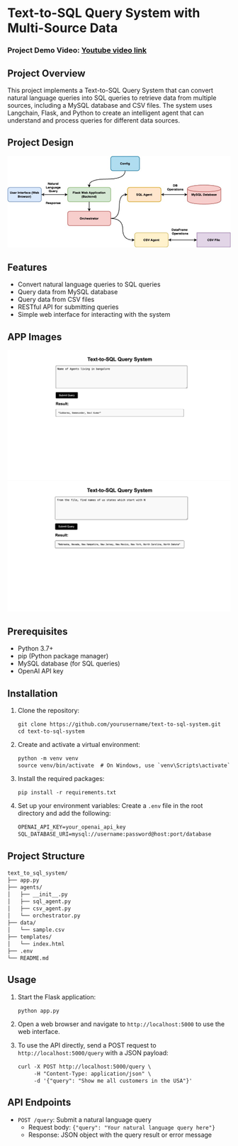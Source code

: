 # Text-to-SQL Query System with Multi-Source Data
### Project Demo Video: [Youtube video link](https://youtu.be/NpuQf5pdtqY)
## Project Overview

This project implements a Text-to-SQL Query System that can convert natural language queries into SQL queries to retrieve data from multiple sources, including a MySQL database and CSV files. The system uses Langchain, Flask, and Python to create an intelligent agent that can understand and process queries for different data sources.

## Project Design
![Text-to-SQL Project Design](app_images/text-to-sql.jpg)

## Features

- Convert natural language queries to SQL queries
- Query data from MySQL database
- Query data from CSV files
- RESTful API for submitting queries
- Simple web interface for interacting with the system

## APP Images
![Text-to-SQL DB Query](app_images/db_query_img.png)
![Text-to-SQL CSV File Query](app_images/csv_query_img.png)

## Prerequisites

- Python 3.7+
- pip (Python package manager)
- MySQL database (for SQL queries)
- OpenAI API key

## Installation

1. Clone the repository:
   ```
   git clone https://github.com/yourusername/text-to-sql-system.git
   cd text-to-sql-system
   ```

2. Create and activate a virtual environment:
   ```
   python -m venv venv
   source venv/bin/activate  # On Windows, use `venv\Scripts\activate`
   ```

3. Install the required packages:
   ```
   pip install -r requirements.txt
   ```

4. Set up your environment variables:
   Create a `.env` file in the root directory and add the following:
   ```
   OPENAI_API_KEY=your_openai_api_key
   SQL_DATABASE_URI=mysql://username:password@host:port/database
   ```

## Project Structure
```
text_to_sql_system/
├── app.py
├── agents/
│   ├── __init__.py
│   ├── sql_agent.py
│   ├── csv_agent.py
│   └── orchestrator.py
├── data/
│   └── sample.csv
├── templates/
│   └── index.html
├── .env
└── README.md
```


## Usage

1. Start the Flask application:
   ```
   python app.py
   ```

2. Open a web browser and navigate to `http://localhost:5000` to use the web interface.

3. To use the API directly, send a POST request to `http://localhost:5000/query` with a JSON payload:
   ```
   curl -X POST http://localhost:5000/query \
        -H "Content-Type: application/json" \
        -d '{"query": "Show me all customers in the USA"}'
   ```

## API Endpoints

- `POST /query`: Submit a natural language query
  - Request body: `{"query": "Your natural language query here"}`
  - Response: JSON object with the query result or error message
